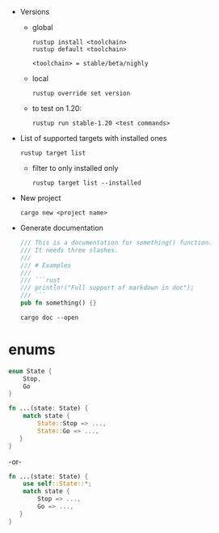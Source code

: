 - Versions

  - global
    ```
    rustup install <toolchain>
    rustup default <toolchain>

    <toolchain> = stable/beta/nighly
    ```

  - local
    ```
    rustup override set version
    ```
    
  - to test on 1.20:
    ```
    rustup run stable-1.20 <test commands>
    ```
    
- List of supported targets with installed ones
  ```
  rustup target list
  ```
  
  - filter to only installed only
    ```
    rustup target list --installed
    ```
    
- New project
  ```
  cargo new <project name>
  ```
  
- Generate documentation
  ```rust
  /// This is a documentation for something() function.
  /// It needs three slashes.
  ///
  /// # Examples
  /// 
  /// ```rust
  /// println!("Full support of markdown in doc");
  /// ```
  pub fn something() {}
  ```

  ```
  cargo doc --open
  ```

enums
=====
```rust
enum State {
    Stop,
    Go
}
```
```rust
fn ...(state: State) {
    match state {
        State::Stop => ...,
        State::Go => ...,
   }
}
```
-or-
```rust
fn ...(state: State) {
    use self::State::*;
    match state {
        Stop => ...,
        Go => ...,
   }
}
```
